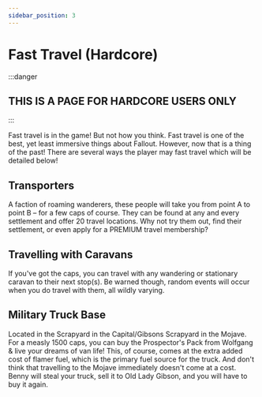 ```yaml
---
sidebar_position: 3
---
```


# Fast Travel (Hardcore)

:::danger
## THIS IS A PAGE FOR HARDCORE USERS ONLY
:::

Fast travel is in the game! But not how you think. Fast travel is one of the best, yet least immersive things about Fallout. However, now that is a thing of the past! There are several ways the player may fast travel which will be detailed below!

## **Transporters**

A faction of roaming wanderers, these people will take you from point A to point B – for a few caps of course. They can be found at any and every settlement and offer 20 travel locations. Why not try them out, find their settlement, or even apply for a PREMIUM travel membership? 

## **Travelling with Caravans**

If you've got the caps, you can travel with any wandering or stationary caravan to their next stop(s). Be warned though, random events will occur when you do travel with them, all wildly varying. 

## **Military Truck Base**

Located in the Scrapyard in the Capital/Gibsons Scrapyard in the Mojave. For a measly 1500 caps, you can buy the Prospector's Pack from Wolfgang & live your dreams of  van life! This, of course, comes at the extra added cost of flamer fuel, which is the primary fuel source for the truck. And don't think that travelling to the Mojave immediately doesn't come at a cost. Benny will steal your truck, sell it to Old Lady Gibson, and you will have to buy it again.
